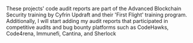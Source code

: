 These projects' code audit reports are part of the Advanced Blockchain Security training by Cyfrin Updraft and their 'First Flight' training program.
Additionally, I will start adding my audit reports that participated in competitive audits and bug bounty platforms such as CodeHawks, Code4rena, Immunefi, Cantina, and Sherlock
